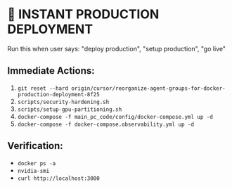 
# 🚀 INSTANT PRODUCTION DEPLOYMENT

Run this when user says: "deploy production", "setup production", "go live"

## Immediate Actions:
1. `git reset --hard origin/cursor/reorganize-agent-groups-for-docker-production-deployment-8f25`
2. `scripts/security-hardening.sh`
3. `scripts/setup-gpu-partitioning.sh`
4. `docker-compose -f main_pc_code/config/docker-compose.yml up -d`
5. `docker-compose -f docker-compose.observability.yml up -d`

## Verification:
- `docker ps -a`
- `nvidia-smi`
- `curl http://localhost:3000`
